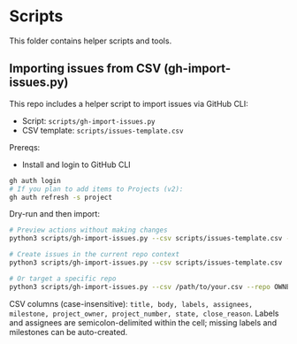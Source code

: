 # Scripts

This folder contains helper scripts and tools.

## Importing issues from CSV (gh-import-issues.py)

This repo includes a helper script to import issues via GitHub CLI:

- Script: `scripts/gh-import-issues.py`
- CSV template: `scripts/issues-template.csv`

Prereqs:

- Install and login to GitHub CLI

```bash
gh auth login
# If you plan to add items to Projects (v2):
gh auth refresh -s project
```

Dry-run and then import:

```bash
# Preview actions without making changes
python3 scripts/gh-import-issues.py --csv scripts/issues-template.csv --dry-run

# Create issues in the current repo context
python3 scripts/gh-import-issues.py --csv scripts/issues-template.csv

# Or target a specific repo
python3 scripts/gh-import-issues.py --csv /path/to/your.csv --repo OWNER/REPO
```

CSV columns (case-insensitive): `title, body, labels, assignees, milestone, project_owner, project_number, state, close_reason`. Labels and assignees are semicolon-delimited within the cell; missing labels and milestones can be auto-created.
